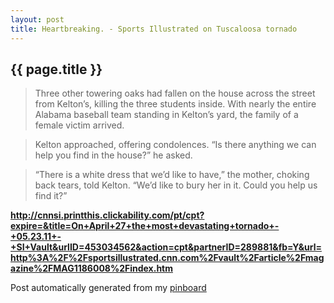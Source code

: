 ```yaml
---
layout: post
title: Heartbreaking. - Sports Illustrated on Tuscaloosa tornado
---
```


## {{ page.title }}

> Three other towering oaks had fallen on the house across the street from Kelton’s, killing the three students inside. With nearly the entire Alabama baseball team standing in Kelton’s yard, the family of a female victim arrived.
  
> 
  
> Kelton approached, offering condolences. “Is there anything we can help you find in the house?” he asked.
  
> 
  
> “There is a white dress that we’d like to have,” the mother, choking back tears, told Kelton. “We’d like to bury her in it. Could you help us find it?”  

<strong><a href='http://cnnsi.printthis.clickability.com/pt/cpt?expire=&title=On+April+27+the+most+devastating+tornado+-+05.23.11+-+SI+Vault&urlID=453034562&action=cpt&partnerID=289881&fb=Y&url=http%3A%2F%2Fsportsillustrated.cnn.com%2Fvault%2Farticle%2Fmagazine%2FMAG1186008%2Findex.htm'>http://cnnsi.printthis.clickability.com/pt/cpt?expire=&title=On+April+27+the+most+devastating+tornado+-+05.23.11+-+SI+Vault&urlID=453034562&action=cpt&partnerID=289881&fb=Y&url=http%3A%2F%2Fsportsillustrated.cnn.com%2Fvault%2Farticle%2Fmagazine%2FMAG1186008%2Findex.htm</a></strong>

Post automatically generated from my <a href="http://pinboard.in/u:ndfine">pinboard</a>
